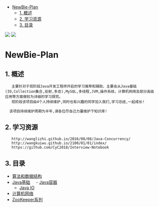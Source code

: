 <!-- GFM-TOC -->
* [NewBie-Plan](#NewBie-Plan)
    * [1. 概述](#1-概述)
    * [2. 学习资源](#2-学习资源)
    * [3. 目录](#3-目录)
<!-- GFM-TOC -->
![](https://img.shields.io/badge/update-today-blue.svg) ![](https://img.shields.io/badge/gitbook-making-lightgrey.svg) 
# NewBie-Plan
## 1. 概述
```
   主要针对于现阶段Java开发工程师开启的学习推荐和辅助，主要会从Java基础(IO,Collection集合,反射,多态),MySQL,多线程,JVM,操作系统，计算机网络及部分高级应用等方面做较为详细的学习探究。
   现阶段该项目由4个人持续维护,同时也有兴趣的同学加入我们,学习总结,一起成长!
```
```
  该项目持续维护周期为半年,请各位尽自己力量维护下知识库!
```
## 2. 学习资源  
```
   http://wanglizhi.github.io/2016/08/08/Java-Concurrency/
   http://wangkuiwu.github.io/2100/01/01/index/
   https://github.com/CyC2018/Interview-Notebook
```
## 3. 目录
   - [算法和数据结构](https://github.com/553899811/Programming)
   - [Java基础](https://github.com/553899811/NewBie-Plan/tree/203f0d17b170b543da6f68593a7d45e2c9a77fe9/Java%E5%9F%BA%E7%A1%80)
     - [Java容器](https://github.com/553899811/NewBie-Plan/tree/master/Java%E5%9F%BA%E7%A1%80/Java-%E5%AE%B9%E5%99%A8)
     - [Java IO](https://github.com/553899811/NewBie-Plan/tree/master/Java%E5%9F%BA%E7%A1%80/Java-IO/%E5%9F%BA%E7%A1%80)
   - [计算机网络](https://github.com/553899811/NewBie-Plan/tree/203f0d17b170b543da6f68593a7d45e2c9a77fe9/%E8%AE%A1%E7%AE%97%E6%9C%BA%E7%BD%91%E7%BB%9C/%E5%9F%BA%E7%A1%80%E7%9F%A5%E8%AF%86)
   - [ZooKeeper系列](https://github.com/553899811/NewBie-Plan/tree/master/%E9%AB%98%E7%BA%A7%E9%83%A8%E5%88%86/ZooKeeper%E7%B3%BB%E5%88%97)
